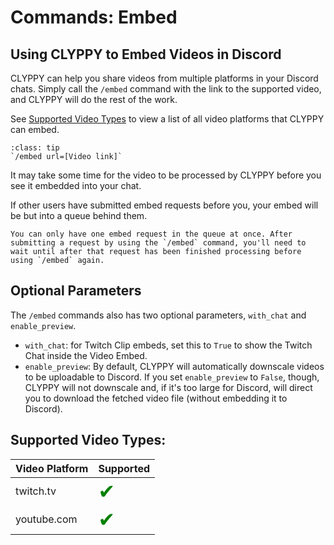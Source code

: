# Commands: Embed

## Using CLYPPY to Embed Videos in Discord

CLYPPY can help you share videos from multiple platforms in your Discord chats. Simply call the `/embed` command with the link to the supported video, and CLYPPY will do the rest of the work.

See [Supported Video Types](#supported-video-types) to view a list of all video platforms that CLYPPY can embed.

```{admonition} Usage
:class: tip
`/embed url=[Video link]`
```

It may take some time for the video to be processed by CLYPPY before you see it embedded into your chat. 

If other users have submitted embed requests before you, your embed will be but into a queue behind them.

```{note}
You can only have one embed request in the queue at once. After submitting a request by using the `/embed` command, you'll need to wait until after that request has been finished processing before using `/embed` again.
```

## Optional Parameters

The `/embed` commands also has two optional parameters, `with_chat` and `enable_preview`.

- `with_chat`: for Twitch Clip embeds, set this to `True` to show the Twitch Chat inside the Video Embed.
- `enable_preview`: By default, CLYPPY will automatically downscale videos to be uploadable to Discord. If you set `enable_preview` to `False`, though, CLYPPY will not downscale and, if it's too large for Discord, will direct you to download the fetched video file (without embedding it to Discord).

## Supported Video Types:

| Video Platform | Supported                                                |
|----------------|----------------------------------------------------------|
| twitch.tv      | <span style="color:green;font-size:2em;">&#10004;</span> |
| youtube.com    | <span style="color:green;font-size:2em;">&#10004;</span> |
